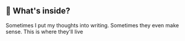 
## 🧐 What's inside?

Sometimes I put my thoughts into writing. Sometimes they even make sense. This is where they'll live
